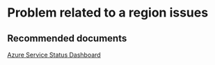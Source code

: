 <properties
	pageTitle="Problem related to a region issues"
	description="Problem related to a region issues"
	service="microsoft.iothub"
	resource="IoTHub"
	authors="anusapan"
	displayOrder=""
	selfHelpType="generic"
	supportTopicIds="32596657"
	resourceTags=""
	productPesIds="15946"
	cloudEnvironments="public,BlackForest,Fairfax,Mooncake"
/>

# Problem related to a region issues

## **Recommended documents**
[Azure Service Status Dashboard](https://azure.microsoft.com/status/)

